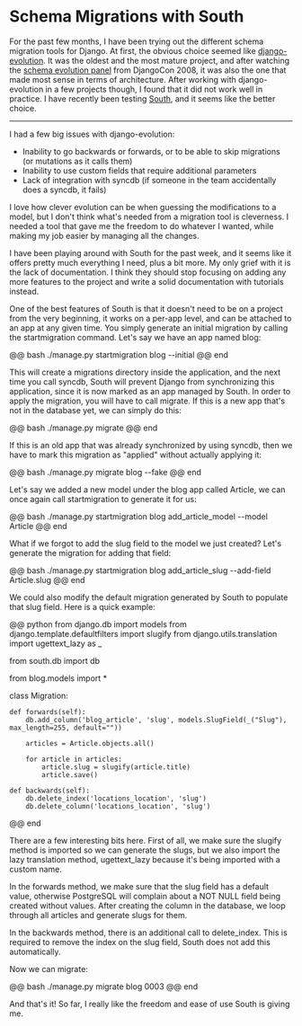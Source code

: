 Schema Migrations with South
============================

For the past few months, I have been trying out the different schema migration tools for Django. At first, the obvious choice seemed like [django-evolution](http://code.google.com/p/django-evolution/). It was the oldest and the most mature project, and after watching the [schema evolution panel](http://www.youtube.com/watch?v=VSq8m00p1FM) from DjangoCon 2008, it was also the one that made most sense in terms of architecture. After working with django-evolution in a few projects though, I found that it did not work well in practice. I have recently been testing [South](http://south.aeracode.org/), and it seems like the better choice.

* * *

I had a few big issues with django-evolution:

- Inability to go backwards or forwards, or to be able to skip migrations (or mutations as it calls them)
- Inability to use custom fields that require additional parameters
- Lack of integration with syncdb (if someone in the team accidentally does a syncdb, it fails)

I love how clever evolution can be when guessing the modifications to a model, but I don't think what's needed from a migration tool is cleverness. I needed a tool that gave me the freedom to do whatever I wanted, while making my job easier by managing all the changes.

I have been playing around with South for the past week, and it seems like it offers pretty much everything I need, plus a bit more. My only grief with it is the lack of documentation. I think they should stop focusing on adding any more features to the project and write a solid documentation with tutorials instead.

One of the best features of South is that it doesn't need to be on a project from the very beginning, it works on a per-app level, and can be attached to an app at any given time. You simply generate an initial migration by calling the startmigration command. Let's say we have an app named blog:

@@ bash
./manage.py startmigration blog --initial
@@ end

This will create a migrations directory inside the application, and the next time you call syncdb, South will prevent Django from synchronizing this application, since it is now marked as an app managed by South. In order to apply the migration, you will have to call migrate. If this is a new app that's not in the database yet, we can simply do this:

@@ bash
./manage.py migrate
@@ end

If this is an old app that was already synchronized by using syncdb, then we have to mark this migration as "applied" without actually applying it:

@@ bash
./manage.py migrate blog --fake
@@ end

Let's say we added a new model under the blog app called Article, we can once again call startmigration to generate it for us:

@@ bash
./manage.py startmigration blog add_article_model --model Article
@@ end

What if we forgot to add the slug field to the model we just created? Let's 
generate the migration for adding that field:

@@ bash
./manage.py startmigration blog add_article_slug --add-field Article.slug
@@ end

We could also modify the default migration generated by South to populate
that slug field. Here is a quick example:

@@ python
from django.db import models
from django.template.defaultfilters import slugify
from django.utils.translation import ugettext_lazy as _

from south.db import db

from blog.models import *


class Migration:
    
    def forwards(self):
        db.add_column('blog_article', 'slug', models.SlugField(_("Slug"), max_length=255, default=""))
        
        articles = Article.objects.all()
        
        for article in articles:
            article.slug = slugify(article.title)
            article.save()

    def backwards(self):
        db.delete_index('locations_location', 'slug')
        db.delete_column('locations_location', 'slug')
@@ end

There are a few interesting bits here. First of all, we make sure the slugify
method is imported so we can generate the slugs, but we also import the lazy
translation method, ugettext_lazy because it's being imported with a custom
name.

In the forwards method, we make sure that the slug field has a default 
value, otherwise PostgreSQL will complain about a NOT NULL field being created
without values. After creating the column in the database, we loop through
all articles and generate slugs for them.

In the backwards method, there is an additional call to delete_index. This is
required to remove the index on the slug field, South does not add this
automatically.

Now we can migrate:

@@ bash
./manage.py migrate blog 0003
@@ end

And that's it! So far, I really like the freedom and ease of use South is giving me.